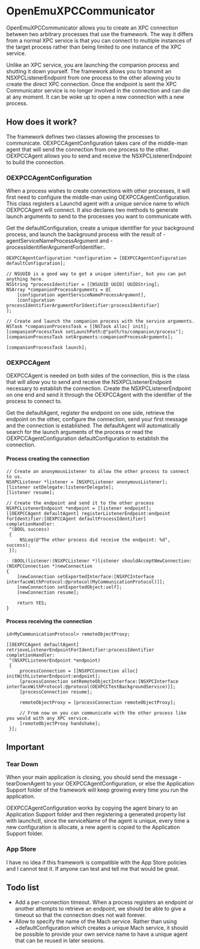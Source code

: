 OpenEmuXPCCommunicator
======================

OpenEmuXPCCommunicator allows you to create an XPC connection between two arbitrary processes that use the framework. The way it differs from a normal XPC service is that you can connect to multiple instances of the target process rather than being limited to one instance of the XPC service.

Unlike an XPC service, you are launching the companion process and shutting it down yourself. The framework allows you to transmit an NSXPCListenerEndpoint from one process to the other allowing you to create the direct XPC connection. Once the endpoint is sent the XPC Communicator service is no longer involved in the connection and can die at any moment. It can be woke up to open a new connection with a new process.

How does it work?
-----------------

The framework defines two classes allowing the processes to communicate. OEXPCCAgentConfiguration takes care of the middle-man agent that will send the connection from one process to the other. OEXPCCAgent allows you to send and receive the NSXPCListenerEndpoint to build the connection.

### OEXPCCAgentConfiguration

When a process wishes to create connections with other processes, it will first need to configure the middle-man using OEXPCCAgentConfiguration. This class registers a Launchd agent with a unique service name to which OEXPCCAgent will connect. It also declares two methods to generate launch arguments to send to the processes you want to communicate with.

Get the defaultConfiguration, create a unique identifier for your background process, and launch the background process with the result of -agentServiceNameProcessArgument and -processIdentifierArgumentForIdentifier:.

    OEXPCCAgentConfiguration *configuration = [OEXPCCAgentConfiguration defaultConfiguration];
    
    // NSUUID is a good way to get a unique identifier, but you can put anything here.
    NSString *processIdentifier = [[NSUUID UUID] UUIDString];
    NSArray *companionProcessArguments = @[
        [configuration agentServiceNameProcessArgument],
        [configuration processIdentifierArgumentForIdentifier:processIdentifier]
    ];
    
    // Create and launch the companion process with the service arguments.
    NSTask *companionProcessTask = [[NSTask alloc] init];
    [companionProcessTask setLaunchPath:@"path/to/companion/process"];
    [companionProcessTask setArguments:companionProcessArguments];
    
    [companionProcessTask launch];

### OEXPCCAgent

OEXPCCAgent is needed on both sides of the connection, this is the class that will allow you to send and receive the NSXPCListenerEndpoint necessary to establish the connection. Create the NSXPCListenerEndpoint on one end and send it through the OEXPCCAgent with the identifier of the process to connect to.

Get the defaultAgent, register the endpoint on one side, retrieve the endpoint on the other, configure the connection, send your first message and the connection is established. The defaultAgent will automatically search for the launch arguments of the process or read the OEXPCCAgentConfiguration defaultConfiguration to establish the connection.

#### Process creating the connection

    // Create an anonymousListener to allow the other process to connect to us.
    NSXPCListener *listener = [NSXPCListener anonymousListener];
    [listener setDelegate:listenerDelegate];
    [listener resume];
    
    // Create the endpoint and send it to the other process
    NSXPCListenerEndpoint *endpoint = [listener endpoint];
    [[OEXPCCAgent defaultAgent] registerListenerEndpoint:endpoint forIdentifier:[OEXPCCAgent defaultProcessIdentifier] completionHandler:
     ^(BOOL success)
     {
         NSLog(@"The other process did receive the endpoint: %d", success);
     }];
    
    - (BOOL)listener:(NSXPCListener *)listener shouldAcceptNewConnection:(NSXPCConnection *)newConnection
    {
        [newConnection setExportedInterface:[NSXPCInterface interfaceWithProtocol:@protocol(MyCommunicationProtocol)]]; 
        [newConnection setExportedObject:self];
        [newConnection resume];
        
        return YES;
    }
    
#### Process receiving the connection

    id<MyCommunicationProtocol> remoteObjectProxy;
    
    [[OEXPCCAgent defaultAgent] retrieveListenerEndpointForIdentifier:processIdentifier completionHandler:
     ^(NSXPCListenerEndpoint *endpoint)
     {
         processConnection = [[NSXPCConnection alloc] initWithListenerEndpoint:endpoint];
         [processConnection setRemoteObjectInterface:[NSXPCInterface interfaceWithProtocol:@protocol(OEXPCCTestBackgroundService)]];
         [processConnection resume];
         
         remoteObjectProxy = [processConnection remoteObjectProxy];
         
         // From now on you can communicate with the other process like you would with any XPC service.
         [remoteObjectProxy handshake];
     }];

Important
---------

### Tear Down

When your main application is closing, you should send the message -tearDownAgent to your OEXPCCAgentConfiguration, or else the Application Support folder of the framework will keep growing every time you run the application.

OEXPCCAgentConfiguration works by copying the agent binary to an Application Support folder and then registering a generated property list with launchctl, since the serviceName of the agent is unique, every time a new configuration is allocate, a new agent is copied to the Application Support folder.

### App Store

I have no idea if this framework is compatible with the App Store policies and I cannot test it. If anyone can test and tell me that would be great.

Todo list
---------

+ Add a per-connection timeout. When a process registers an endpoint or another attempts to retrieve an endpoint, we should be able to give a timeout so that the connection does not wait forever.
+ Allow to specify the name of the Mach service. Rather than using +defaultConfiguration which creates a unique Mach service, it should be possible to provide your own service name to have a unique agent that can be reused in later sessions.

